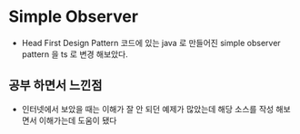 # Simple Observer

- Head First Design Pattern 코드에 있는 java 로 만들어진 simple observer pattern 을 ts 로 변경 해보았다.

## 공부 하면서 느낀점

- 인터넷에서 보았을 때는 이해가 잘 안 되던 예제가 많았는데 해당 소스를 작성 해보면서 이해가는데 도움이 됐다
